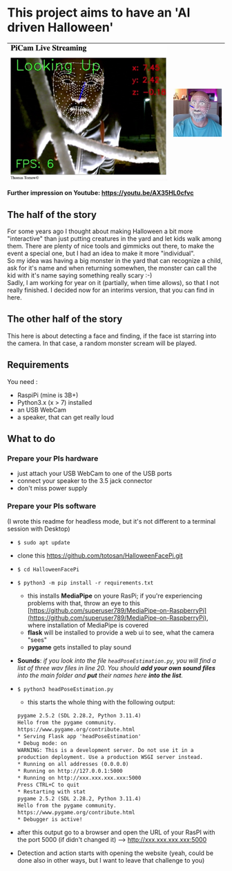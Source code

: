 # This project aims to have an 'AI driven Halloween'

| ![Alt text](assets/image-1.png) | ![Alt text](assets/image.png) |
| --- | --- |

**Further impression on Youtube: https://youtu.be/AX35HL0cfvc**


## The half of the story
For some years ago I thought about making Halloween a bit more "interactive" than just putting creatures in the yard and let kids walk among them.
There are plenty of nice tools and gimmicks out there, to make the event a special one, but I had an idea to make it more "individual".   
So my idea was having a big monster in the yard that can recognize a child, ask for it's name and when returning somewhen, the monster can call the kid with it's name saying something really scary :-)   
Sadly, I am working for year on it (partially, when time allows), so that I not really finished. I decided now for an interims version, that you can find in here.

## The other half of the story
This here is about detecting a face and finding, if the face ist starring into the camera. In that case, a random monster scream will be played.

## Requirements

You need :
- RaspiPi (mine is 3B+)
- Python3.x (x > 7) installed
- an USB WebCam
- a speaker, that can get really loud

## What to do
### Prepare your PIs hardware
- just attach your USB WebCam to one of the USB ports
- connect your speaker to the 3.5 jack connector
- don't miss power supply

### Prepare your PIs software
(I wrote this readme for headless mode, but it's not different to a terminal session with Desktop)
- `$ sudo apt update`
- clone this https://github.com/totosan/HalloweenFacePi.git
- `$ cd HalloweenFacePi`
- `$ python3 -m pip install -r requirements.txt`
    - this installs **MediaPipe** on youre RasPi; if you're experiencing problems with that, throw an eye to this [https://github.com/superuser789/MediaPipe-on-RaspberryPi](https://github.com/superuser789/MediaPipe-on-RaspberryPi), where installation of MediaPipe is covered 
    - **flask** will be installed to provide a web ui to see, what the camera "sees"
    - **pygame** gets installed to play sound
- **Sounds**:
    *if you look into the file `headPoseEstimation.py`, you will find a list of three wav files in line 20.
    You should ***add your own sound files*** into the main folder and ***put*** their names here ***into the list***.*

- `$ python3 headPoseEstimation.py`
    - this starts the whole thing with the following output:
    ```
    pygame 2.5.2 (SDL 2.28.2, Python 3.11.4)
    Hello from the pygame community. https://www.pygame.org/contribute.html
    * Serving Flask app 'headPoseEstimation'
    * Debug mode: on
    WARNING: This is a development server. Do not use it in a production deployment. Use a production WSGI server instead.
    * Running on all addresses (0.0.0.0)
    * Running on http://127.0.0.1:5000
    * Running on http://xxx.xxx.xxx.xxx:5000
    Press CTRL+C to quit
    * Restarting with stat
    pygame 2.5.2 (SDL 2.28.2, Python 3.11.4)
    Hello from the pygame community. https://www.pygame.org/contribute.html
    * Debugger is active!
    ```
- after this output go to a browser and open the URL of your RasPI with the port 5000 (if didn't changed it) --> http://xxx.xxx.xxx.xxx:5000
- Detection and action starts with opening the website (yeah, could be done also in other ways, but I want to leave that challenge to you)
